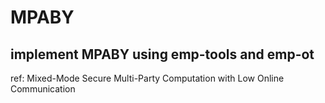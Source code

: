# MPABY

## implement MPABY using emp-tools and emp-ot

ref: Mixed-Mode Secure Multi-Party Computation with Low Online Communication


